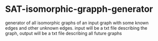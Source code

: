 # SAT-isomorphic-grapph-generator
generator of all isomorphic graphs of an input graph with some known edges and other unknown edges. input will be a txt file describing the graph, output will be a txt file describing all future graphs
